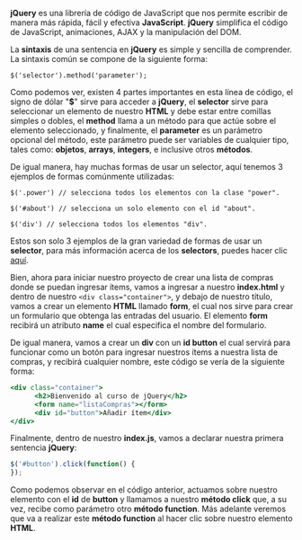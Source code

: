 **jQuery** es una librería de código de JavaScript que nos permite escribir de manera más rápida, fácil y efectiva **JavaScript**. **jQuery** simplifica el código de JavaScript, animaciones, AJAX y la manipulación del DOM.  

La **sintaxis** de una sentencia en **jQuery** es simple y sencilla de comprender. La sintaxis común se compone de la siguiente forma:  

`$('selector').method('parameter');`

Como podemos ver, existen 4 partes importantes en esta línea de código, el signo de dólar "**$**" sirve para acceder a **jQuery**, el **selector** sirve para seleccionar un elemento de nuestro **HTML** y debe estar entre comillas simples o dobles, el **method** llama a un método para que actúe sobre el elemento seleccionado, y finalmente, el **parameter** es un parámetro opcional del método, este parámetro puede ser variables de cualquier tipo, tales como: **objetos**, **arrays**, **integers**, e inclusive otros **métodos**. 

De igual manera, hay muchas formas de usar un selector, aquí tenemos 3 ejemplos de formas comúnmente utilizadas: 

`$('.power') // selecciona todos los elementos con la clase "power".`

`$('#about') // selecciona un solo elemento con el id "about".` 

`$('div') // selecciona todos los elementos "div".` 

Estos son solo 3 ejemplos de la gran variedad de formas de usar un **selector**, para más información acerca de los **selectors**, puedes hacer clic [aquí](https://api.jquery.com/category/selectors/). 

Bien, ahora para iniciar nuestro proyecto de crear una lista de compras donde se puedan ingresar ítems, vamos a ingresar a nuestro **index.html** y dentro de nuestro `<div class="container">`, y debajo de nuestro título, vamos a crear un elemento **HTML** llamado **form**, el cual nos sirve para crear un formulario que obtenga las entradas del usuario. El elemento **form** recibirá un atributo **name** el cual especifica el nombre del formulario. 

De igual manera, vamos a crear un **div** con un **id button** el cual servirá para funcionar como un botón para ingresar nuestros ítems a nuestra lista de compras, y recibirá cualquier nombre, este código se vería de la siguiente forma: 
```jsx
<div class="container"> 
      <h2>Bienvenido al curso de jQuery</h2> 
      <form name="listaCompras"></form> 
      <div id="button">Añadir ítem</div> 
</div> 
```
Finalmente, dentro de nuestro **index.js**, vamos a declarar nuestra primera sentencia **jQuery**: 
```jsx
$('#button').click(function() { 
}); 
```

Como podemos observar en el código anterior, actuamos sobre nuestro elemento con el **id** de **button** y llamamos a nuestro **método click** que, a su vez, recibe como parámetro otro **método function**. Más adelante veremos que va a realizar este **método function** al hacer clic sobre nuestro elemento **HTML**. 
